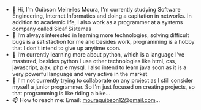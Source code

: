 - 👋 Hi, I’m Guibson Meirelles Moura, I'm currently studying Software Engineering, Internet Informatics and doing a capitation in networks. In addition to academic life, I also work as a programmer at a systems company called Sicaf Sistemas
- 👀 I’m always interested in learning more technologies, solving difficult bugs is a satisfaction for me and besides work, programming is a hobby that I don't intend to give up anytime soon.
- 🌱 I’m currently learning more about python, which is a language I've mastered, besides python I use other technologies like html, css, javascript, ajax, php e mysql. I also intend to learn java soon as it is a very powerful language and very active in the market
- 💞️ I'm not currently trying to collaborate on any project as I still consider myself a junior programmer. So I'm just focused on creating projects, so that programming is like riding a bike...
- 📫 How to reach me: Email: mouraguibson12@gmail.com...

<!---
guibsonMoura/guibsonMoura is a ✨ special ✨ repository because its `README.md` (this file) appears on your GitHub profile.
You can click the Preview link to take a look at your changes.
--->
